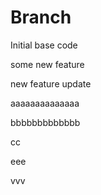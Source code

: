 # Branch

Initial base code

some new feature

new feature update

aaaaaaaaaaaaaa

bbbbbbbbbbbbb

cc


eee

vvv

